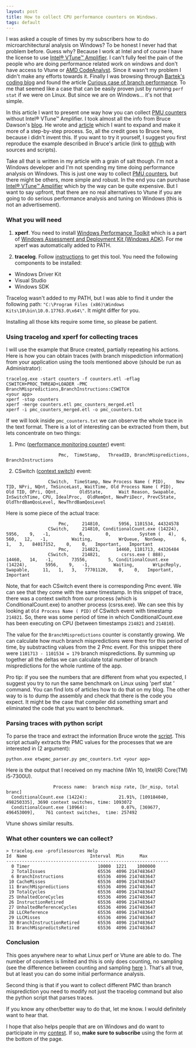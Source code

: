 ```yaml
---
layout: post
title: How to collect CPU performance counters on Windows.
tags: default
---
```


I was asked a couple of times by my subscribers how to do microarchitectural analysis on Windows? To be honest I never had that problem before. Guess why? Because I work at Intel and of course I have the license to use [Intel® VTune™ Amplifier](https://software.intel.com/en-us/vtune). I can't fully feel the pain of the people who are doing performance related work on windows and don't have access to Vtune or [AMD CodeAnalyst](https://en.wikipedia.org/wiki/AMD_CodeAnalyst). Since it wasn't my problem I didn't make any efforts towards it. Finally I was browsing through [Bartek's coding blog](https://www.bfilipek.com/) and found the article [Curious case of branch performance](https://www.bfilipek.com/2017/05/curius-case-of-branch-performance.html). To me that seemed like a case that can be easily proven just by running `perf stat` if we were on Linux. But since we are on Windows... it's not that simple.

In this article I want to present one way how you can collect [PMU counters](https://dendibakh.github.io/blog/2018/06/01/PMU-counters-and-profiling-basics) without Intel® VTune™ Amplifier. I took almost all the info from Bruce Dawson's [blog](https://randomascii.wordpress.com/). He wrote and [article](https://randomascii.wordpress.com/2016/11/27/cpu-performance-counters-on-windows/) which I want to expand and make it more of a step-by-step process. So, all the credit goes to Bruce here, because i didn't invent this. If you want to try it yourself, I suggest you first reproduce the example described in Bruce's article (link to [github](https://github.com/google/UIforETW/tree/master/LabScripts/ETWPMCDemo) with sources and scripts).

Take all that is written in my article with a grain of salt though. I'm not a Windows developer and I'm not spending my time doing performance analysis on Windows. This is just one way to collect [PMU counters](https://dendibakh.github.io/blog/2018/06/01/PMU-counters-and-profiling-basics), but there might be others, more simple and robust. In the end you can purchase [Intel® VTune™ Amplifier](https://software.intel.com/en-us/vtune) which by the way can be quite expensive. But I want to say upfront, that there are no real alternatives to Vtune if you are going to do serious performance analysis and tuning on Windows (this is not an advertisement).

### What you will need

1. __xperf__. You need to install [Windows Performance Toolkit](https://docs.microsoft.com/en-us/windows-hardware/test/wpt/) which is a part of [Windows Assessment and Deployment Kit (Windows ADK)](https://docs.microsoft.com/en-us/windows-hardware/get-started/adk-install). For me xperf was automatically added to PATH.

2. __tracelog__. Follow [instructions](https://docs.microsoft.com/ru-ru/windows-hardware/drivers/devtest/tracelog) to get this tool. You need the following components to be installed:
  * Windows Driver Kit
  * Visual Studio
  * Windows SDK
  
Tracelog wasn't added to my PATH, but I was able to find it under the following path: `"C:\Program Files (x86)\Windows Kits\10\bin\10.0.17763.0\x64\"`. It might differ for you.

Installing all those kits require some time, so please be patient.

### Using tracelog and xperf for collecting traces

I will use the example that Bruce created, partially repeating his actions. Here is how you can obtain traces (with branch mispediction information) from your application using the tools mentioned above (should be run as Administrator):

```
tracelog.exe -start counters -f counters.etl -eflag CSWITCH+PROC_THREAD+LOADER -PMC BranchMispredictions,BranchInstructions:CSWITCH
<your app>
xperf -stop counters
xperf -merge counters.etl pmc_counters_merged.etl
xperf -i pmc_counters_merged.etl -o pmc_counters.txt
```

If we will look inside `pmc_counters.txt` we can observe the whole trace in the text format. There is a lot of interesting can be extracted from them, but lets concentrate on two things:
1. Pmc ([performance monitoring counter](https://en.wikipedia.org/wiki/Hardware_performance_counter)) event:

```
                    Pmc,  TimeStamp,   ThreadID, BranchMispredictions, BranchInstructions
```

2. CSwitch ([context switch](https://en.wikipedia.org/wiki/Context_switch)) event:

```
                CSwitch,  TimeStamp, New Process Name ( PID),    New TID, NPri, NQnt, TmSinceLast, WaitTime, Old Process Name ( PID),    Old TID, OPri, OQnt,        OldState,      Wait Reason, Swapable, InSwitchTime, CPU, IdealProc,  OldRemQnt, NewPriDecr, PrevCState, OldThrdBamQosLevel, NewThrdBamQosLevel
```

Here is some piece of the actual trace:

```
                    Pmc,     214810,       5956, 1101534, 44324578
                CSwitch,     214810, ConditionalCount.exe (14224),       5956,    9,   -1,           6,        0,           System (   4),        560,   12,   -1,         Waiting,          WrQueue,  NonSwap,      6,   1,   3,   84017152,    0,    0,   Important,   Important
                    Pmc,     214821,      14460, 1101713, 44326484
                CSwitch,     214821,        csrss.exe ( 888),      14460,   14,   -1,       73556,        5, ConditionalCount.exe (14224),       5956,    9,   -1,         Waiting,       WrLpcReply, Swapable,     11,   1,   3,   77701120,    0,    0,   Important,   Important
```

Note, that for each CSwitch event there is corresponding Pmc event. We can see that they come with the same timestamp. In this snippet of trace, there was a context switch from our process (which is ConditionalCount.exe) to another process (csrss.exe). We can see this by looking at `Old Process Name ( PID)` of CSwitch event with timestamp `214821`. So, there was some period of time in which ConditionalCount.exe has been executing on CPU (between timestamps `214821` and `214810`). 

The value for the `BranchMispredictions` counter is constantly growing. We can calculate how much branch mispredictions were there for this period of time, by substracting values from the 2 Pmc event. For this snippet there were `1101713 - 1101534 = 179` branch mispredictions. By summing up together all the deltas we can calculate total number of branch mispredictions for the whole runtime of the app.

Pro tip: if you see the numbers that are different from what you expected, I suggest you try to run the same benchmark on Linux using 'perf stat <your binary>' command. You can find lots of articles how to do that on my blog. The other way to is to dump the assembly and check that there is the code you expect. It might be the case that compiler did something smart and eliminated the code that you want to benchmark.

### Parsing traces with python script

To parse the trace and extract the information Bruce wrote the [script](https://github.com/google/UIforETW/blob/master/LabScripts/ETWPMCDemo/etwpmc_parser.py). This script actually extracts the PMC values for the processes that we are interested in (2 argument):

```
python.exe etwpmc_parser.py pmc_counters.txt <your app>
```

Here is the output that I received on my machine (Win 10, Intel(R) Core(TM) i5-7300U).

```
                  Process name:  branch misp rate, [br_misp, total branc]
  ConditionalCount.exe (14224):            21.91%, [109184040, 498250335], 3690 context switches, time: 1093072
  ConditionalCount.exe (10964):             0.07%, [369677, 496453009],    761 context switches,  time: 257492
```

Vtune shows similar results.

### What other counters we can collect?

```
> tracelog.exe -profilesources Help
Id  Name                        Interval  Min      Max
--------------------------------------------------------------
  0 Timer                          10000  1221    1000000
  2 TotalIssues                    65536  4096 2147483647
  6 BranchInstructions             65536  4096 2147483647
 10 CacheMisses                    65536  4096 2147483647
 11 BranchMispredictions           65536  4096 2147483647
 19 TotalCycles                    65536  4096 2147483647
 25 UnhaltedCoreCycles             65536  4096 2147483647
 26 InstructionRetired             65536  4096 2147483647
 27 UnhaltedReferenceCycles        65536  4096 2147483647
 28 LLCReference                   65536  4096 2147483647
 29 LLCMisses                      65536  4096 2147483647
 30 BranchInstructionRetired       65536  4096 2147483647
 31 BranchMispredictsRetired       65536  4096 2147483647
```

### Conclusion

This goes anywhere near to what Linux perf or Vtune are able to do. The number of counters is limited and this is only does counting, no sampling (see the difference between counting and sampling [here](https://dendibakh.github.io/blog/2018/06/01/PMU-counters-and-profiling-basics) ). That's all true, but at least you can do some initial performance analysis.

Second thing is that if you want to collect different PMC than branch misprediction you need to modify not just the tracelog command but also the python script that parses traces.

If you know any other/better way to do that, let me know. I would definitely want to hear that.

I hope that also helps people that are on Windows and do want to participate in my [contest](https://dendibakh.github.io/blog/2019/02/02/Performance-optimization-contest). If so, **make sure to subscribe** using the form at the bottom of the page.

